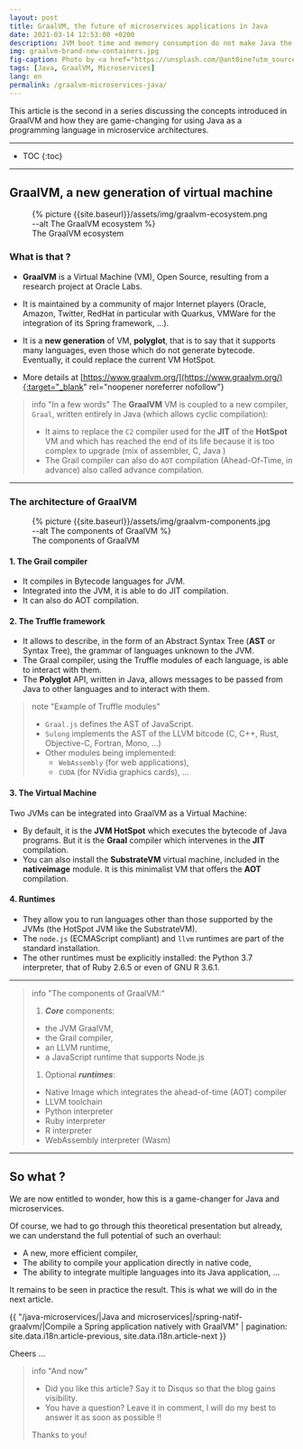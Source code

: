 ```yaml
---
layout: post
title: GraalVM, the future of microservices applications in Java
date: 2021-03-14 12:53:00 +0200
description: JVM boot time and memory consumption do not make Java the ideal candidate for developing microservices. But GraalVM could be a game-changer ... Let's see how.
img: graalvm-brand-new-containers.jpg
fig-caption: Photo by <a href="https://unsplash.com/@ant0ine?utm_source=unsplash&utm_medium=referral&utm_content=creditCopyText">Antoine Petitteville</a> on <a href="https://unsplash.com/s/photos/containers?utm_source=unsplash&utm_medium=referral&utm_content=creditCopyText">Unsplash</a>
tags: [Java, GraalVM, Microservices]
lang: en
permalink: /graalvm-microservices-java/
---
```


This article is the second in a series discussing the concepts introduced in GraalVM and how they are game-changing for using Java as a programming language in microservice architectures.

<hr class = "hr-text" data-content = "Content">

* TOC
{:toc}

<hr class="hr-text" data-content="A new VM">

## GraalVM, a new generation of virtual machine

<figure class="article">
  {% picture {{site.baseurl}}/assets/img/graalvm-ecosystem.png --alt The GraalVM ecosystem %}
  <figcaption>The GraalVM ecosystem</figcaption>
</figure>

### What is that ?

* **GraalVM** is a Virtual Machine (VM), Open Source, resulting from a research project at Oracle Labs.
* It is maintained by a community of major Internet players (Oracle, Amazon, Twitter, RedHat in particular with Quarkus, VMWare for the integration of its Spring framework, ...).

* It is a **new generation** of VM, **polyglot**, that is to say that it supports many languages, even those which do not generate bytecode. Eventually, it could replace the current VM HotSpot.

* More details at [https://www.graalvm.org/](https://www.graalvm.org/){:target="_blank" rel="noopener noreferrer nofollow"}

> info "In a few words"
> The **GraalVM** VM is coupled to a new compiler, `Graal`, written entirely in Java (which allows cyclic compilation):
> * It aims to replace the `C2` compiler used for the **JIT** of the **HotSpot** VM and which has reached the end of its life because it is too complex to upgrade (mix of assembler, C, Java )
> * The Grail compiler can also do `AOT` compilation (Ahead-Of-Time, in advance) also called advance compilation.

<hr class="hr-text" data-content="Architecture">

### The architecture of GraalVM

<figure class="article">
  {% picture {{site.baseurl}}/assets/img/graalvm-components.jpg --alt The components of GraalVM %}
  <figcaption>The components of GraalVM</figcaption>
</figure>


#### 1. The Grail compiler

* It compiles in Bytecode languages for JVM.
* Integrated into the JVM, it is able to do JIT compilation.
* It can also do AOT compilation.

#### 2. The Truffle framework

* It allows to describe, in the form of an Abstract Syntax Tree (**AST** or Syntax Tree), the grammar of languages unknown to the JVM.
* The Graal compiler, using the Truffle modules of each language, is able to interact with them.
* The **Polyglot** API, written in Java, allows messages to be passed from Java to other languages and to interact with them.

> note "Example of Truffle modules"
> * `Graal.js` defines the AST of JavaScript.
> * `Sulong` implements the AST of the LLVM bitcode (C, C++, Rust, Objective-C, Fortran, Mono, ...)
> * Other modules being implemented:
>   * `WebAssembly` (for web applications),
>   * `CUDA` (for NVidia graphics cards), ...

#### 3. The Virtual Machine

Two JVMs can be integrated into GraalVM as a Virtual Machine:
* By default, it is the **JVM HotSpot** which executes the bytecode of Java programs. But it is the **Graal** compiler which intervenes in the **JIT** compilation.
* You can also install the **SubstrateVM** virtual machine, included in the **nativeimage** module. It is this minimalist VM that offers the **AOT** compilation.

#### 4. Runtimes

* They allow you to run languages other than those supported by the JVMs (the HotSpot JVM like the SubstrateVM).
* The `node.js` (ECMAScript compliant) and `llvm` runtimes are part of the standard installation.
* The other runtimes must be explicitly installed: the Python 3.7 interpreter, that of Ruby 2.6.5 or even of GNU R 3.6.1.

<hr class="hr-text" data-content="Summary">

> info "The components of GraalVM:"
>
> 1. ***Core*** components:
>
> * the JVM GraalVM,
> * the Grail compiler,
> * an LLVM runtime,
> * a JavaScript runtime that supports Node.js
>
> 1. Optional ***runtimes***:
>
> * Native Image which integrates the ahead-of-time (AOT) compiler
> * LLVM toolchain
> * Python interpreter
> * Ruby interpreter
> * R interpreter
> * WebAssembly interpreter (Wasm)

<hr class="hr-text" data-content="Conclusion">

## So what ?

We are now entitled to wonder, how this is a game-changer for Java and microservices.

Of course, we had to go through this theoretical presentation but already, we can understand the full potential of such an overhaul:
* A new, more efficient compiler,
* The ability to compile your application directly in native code,
* The ability to integrate multiple languages into its Java application, ...

It remains to be seen in practice the result. This is what we will do in the next article.

{{ "/java-microservices/|Java and microservices|/spring-natif-graalvm/|Compile a Spring application natively with GraalVM" | pagination: site.data.i18n.article-previous, site.data.i18n.article-next }}

Cheers ...

> info "And now"
> * Did you like this article? Say it to Disqus so that the blog gains visibility.
> * You have a question? Leave it in comment, I will do my best to answer it as soon as possible !!
>
> Thanks to you!
>
